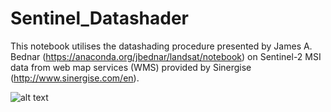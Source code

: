 # Sentinel_Datashader

This notebook utilises the datashading procedure presented by James A. Bednar (https://anaconda.org/jbednar/landsat/notebook) on Sentinel-2 MSI data from web map services (WMS) provided by Sinergise (http://www.sinergise.com/en).

![alt text](https://raw.githubusercontent.com/username/projectname/branch/path/to/img.png)

